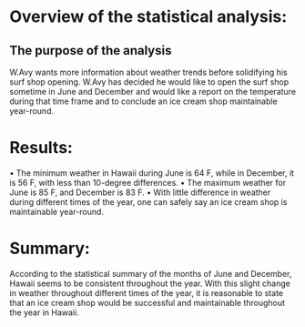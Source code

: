 # Overview of the statistical analysis:
## The purpose of the analysis 
W.Avy wants more information about weather trends before solidifying his surf shop opening. W.Avy has decided he would like to open the surf shop sometime in June and December and would like a report on the temperature during that time frame and to conclude an ice cream shop maintainable year-round. 
# Results:
•	The minimum weather in Hawaii during June is 64 F, while in December, it is 56 F, with less than 10-degree differences. 
•	The maximum weather for June is 85 F, and December is 83 F.
•	With little difference in weather during different times of the year, one can safely say an ice cream shop is maintainable year-round. 
# Summary:
According to the statistical summary of the months of June and December, Hawaii seems to be consistent throughout the year. With this slight change in weather throughout different times of the year, it is reasonable to state that an ice cream shop would be successful and maintainable throughout the year in Hawaii. 

